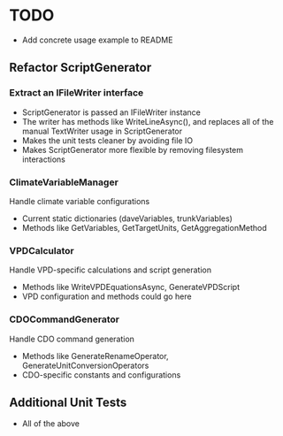 # TODO

- Add concrete usage example to README

## Refactor ScriptGenerator

### Extract an IFileWriter interface

- ScriptGenerator is passed an IFileWriter instance
- The writer has methods like WriteLineAsync(), and replaces all of the manual
  TextWriter usage in ScriptGenerator
- Makes the unit tests cleaner by avoiding file IO
- Makes ScriptGenerator more flexible by removing filesystem interactions

### ClimateVariableManager

Handle climate variable configurations

- Current static dictionaries (daveVariables, trunkVariables)
- Methods like GetVariables, GetTargetUnits, GetAggregationMethod

### VPDCalculator

Handle VPD-specific calculations and script generation

- Methods like WriteVPDEquationsAsync, GenerateVPDScript
- VPD configuration and methods could go here

### CDOCommandGenerator

Handle CDO command generation

- Methods like GenerateRenameOperator, GenerateUnitConversionOperators
- CDO-specific constants and configurations

## Additional Unit Tests

- All of the above
